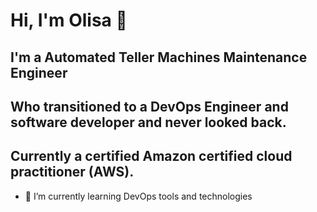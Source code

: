 # Hi, I'm Olisa 👋

## I'm a Automated Teller Machines Maintenance Engineer 
## Who transitioned to a DevOps Engineer and software developer and never looked back.
## Currently a certified Amazon certified cloud practitioner (AWS).

- 🌱 I’m currently learning DevOps tools and technologies
<!--

Here are some ideas to get you started:

- 🔭 I’m currently working on ...
- 🌱 I’m currently learning DevOps tools and technologies
- 👯 I’m looking to collaborate on ...
- 🤔 I’m looking for help with ...
- 💬 Ask me about ...
- 📫 How to reach me: ...
- 😄 Pronouns: ...
- ⚡ Fun fact: ...
-->
